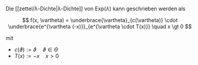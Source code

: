 Die [[zettel/λ-Dichte|λ-Dichte]] von $\text{Exp}(\lambda)$ kann geschrieben werden als

$$
	f(x, \vartheta) = \underbrace{\vartheta}_{c(\vartheta)} \cdot \underbrace{e^{\vartheta (-x)}}_{e^{\vartheta \cdot T(x)}} \quad x \gt 0
$$

mit
- $c(\vartheta) := \vartheta \quad \vartheta \in \Theta$
- $T(x) := -x \quad x \gt 0$